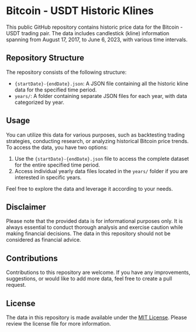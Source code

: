 # Bitcoin - USDT Historic Klines

This public GitHub repository contains historic price data for the Bitcoin - USDT trading pair. The data includes candlestick (kline) information spanning from August 17, 2017, to June 6, 2023, with various time intervals.

## Repository Structure

The repository consists of the following structure:

- `{startDate}-{endDate}.json`: A JSON file containing all the historic kline data for the specified time period.
- `years/`: A folder containing separate JSON files for each year, with data categorized by year.

## Usage

You can utilize this data for various purposes, such as backtesting trading strategies, conducting research, or analyzing historical Bitcoin price trends. To access the data, you have two options:

1. Use the `{startDate}-{endDate}.json` file to access the complete dataset for the entire specified time period.
2. Access individual yearly data files located in the `years/` folder if you are interested in specific years.

Feel free to explore the data and leverage it according to your needs.

## Disclaimer

Please note that the provided data is for informational purposes only. It is always essential to conduct thorough analysis and exercise caution while making financial decisions. The data in this repository should not be considered as financial advice.

## Contributions

Contributions to this repository are welcome. If you have any improvements, suggestions, or would like to add more data, feel free to create a pull request.

## License

The data in this repository is made available under the [MIT License](LICENSE). Please review the license file for more information.

